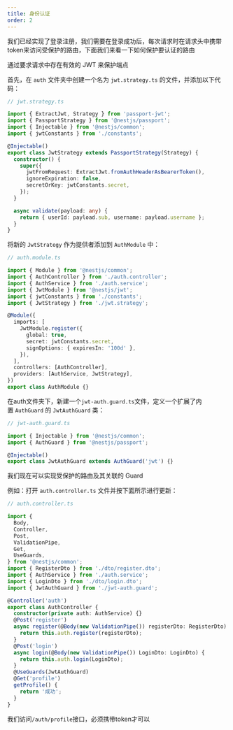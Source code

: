 ```yaml
---
title: 身份认证
order: 2
---
```


我们已经实现了登录注册，我们需要在登录成功后，每次请求时在请求头中携带token来访问受保护的路由，下面我们来看一下如何保护要认证的路由

通过要求请求中存在有效的 JWT 来保护端点

首先，在 `auth` 文件夹中创建一个名为 `jwt.strategy.ts` 的文件，并添加以下代码：

```typescript
// jwt.strategy.ts

import { ExtractJwt, Strategy } from 'passport-jwt';
import { PassportStrategy } from '@nestjs/passport';
import { Injectable } from '@nestjs/common';
import { jwtConstants } from './constants';

@Injectable()
export class JwtStrategy extends PassportStrategy(Strategy) {
  constructor() {
    super({
      jwtFromRequest: ExtractJwt.fromAuthHeaderAsBearerToken(),
      ignoreExpiration: false,
      secretOrKey: jwtConstants.secret,
    });
  }

  async validate(payload: any) {
    return { userId: payload.sub, username: payload.username };
  }
}
```

将新的 `JwtStrategy` 作为提供者添加到 `AuthModule` 中：

```typescript
// auth.module.ts

import { Module } from '@nestjs/common';
import { AuthController } from './auth.controller';
import { AuthService } from './auth.service';
import { JwtModule } from '@nestjs/jwt';
import { jwtConstants } from './constants';
import { JwtStrategy } from './jwt.strategy';

@Module({
  imports: [
    JwtModule.register({
      global: true,
      secret: jwtConstants.secret,
      signOptions: { expiresIn: '100d' },
    }),
  ],
  controllers: [AuthController],
  providers: [AuthService, JwtStrategy],
})
export class AuthModule {}
```

在auth文件夹下，新建一个`jwt-auth.guard.ts`文件，定义一个扩展了内置 `AuthGuard` 的 `JwtAuthGuard` 类：

```typescript
// jwt-auth.guard.ts

import { Injectable } from '@nestjs/common';
import { AuthGuard } from '@nestjs/passport';

@Injectable()
export class JwtAuthGuard extends AuthGuard('jwt') {}
```

我们现在可以实现受保护的路由及其关联的 Guard

例如：打开 `auth.controller.ts` 文件并按下面所示进行更新：

```typescript
// auth.controller.ts

import {
  Body,
  Controller,
  Post,
  ValidationPipe,
  Get,
  UseGuards,
} from '@nestjs/common';
import { RegisterDto } from './dto/register.dto';
import { AuthService } from './auth.service';
import { LoginDto } from './dto/login.dto';
import { JwtAuthGuard } from './jwt-auth.guard';

@Controller('auth')
export class AuthController {
  constructor(private auth: AuthService) {}
  @Post('register')
  async register(@Body(new ValidationPipe()) registerDto: RegisterDto) {
    return this.auth.register(registerDto);
  }
  @Post('login')
  async login(@Body(new ValidationPipe()) LoginDto: LoginDto) {
    return this.auth.login(LoginDto);
  }
  @UseGuards(JwtAuthGuard)
  @Get('profile')
  getProfile() {
    return '成功';
  }
}
```

我们访问`/auth/profile`接口，必须携带token才可以
